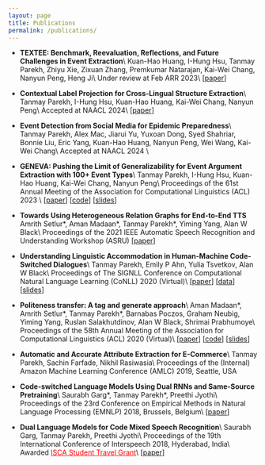 ```yaml
---
layout: page
title: Publications
permalink: /publications/
---
```


* **TEXTEE: Benchmark, Reevaluation, Reflections, and Future Challenges in Event Extraction**\\
	Kuan-Hao Huang, I-Hung Hsu, Tanmay Parekh, Zhiyu Xie, Zixuan Zhang, Premkumar Natarajan, Kai-Wei Chang, Nanyun Peng, Heng Ji\\
	Under review at Feb ARR 2023\\
	\[[paper](https://arxiv.org/pdf/2311.09562.pdf)\]

* **Contextual Label Projection for Cross-Lingual Structure Extraction**\\
	Tanmay Parekh, I-Hung Hsu, Kuan-Hao Huang, Kai-Wei Chang, Nanyun Peng\\
	Accepted at NAACL 2024\\
	\[[paper](https://arxiv.org/abs/2309.08943)\]

* **Event Detection from Social Media for Epidemic Preparedness**\\
	Tanmay Parekh, Alex Mac, Jiarui Yu, Yuxoan Dong, Syed Shahriar, Bonnie Liu, Eric Yang, Kuan-Hao Huang, Nanyun Peng, Wei Wang, Kai-Wei Chang\\
	Accepted at NAACL 2024 \\

* **GENEVA: Pushing the Limit of Generalizability for Event Argument Extraction with 100+ Event Types**\\
	Tanmay Parekh, I-Hung Hsu, Kuan-Hao Huang, Kai-Wei Chang, Nanyun Peng\\
	Proceedings of the 61st Annual Meeting of the Association for Computational Linguistics (ACL) 2023 \\
	\[[paper](https://aclanthology.org/2023.acl-long.203/)\] \[[code](https://github.com/PlusLabNLP/GENEVA/)\] \[[slides](../local_files/slides/geneva.pdf)\]

* **Towards Using Heterogeneous Relation Graphs for End-to-End TTS**
	Amrith Setlur\*, Aman Madaan\*, Tanmay Parekh\*, Yiming Yang, Alan W Black\\
	Proceedings of the 2021 IEEE Automatic Speech Recognition and Understanding Workshop (ASRU)
	\[[paper](http://www.cs.cmu.edu/~awb/papers/ASRU2021_setlur.pdf)\]

* **Understanding Linguistic Accommodation in Human-Machine Code-Switched Dialogues**\\
    Tanmay Parekh, Emily P Ahn, Yulia Tsvetkov, Alan W Black\\
    Proceedings of The SIGNLL Conference on Computational Natural Language Learning (CoNLL) 2020 (Virtual)\\
        \[[paper](https://www.aclweb.org/anthology/2020.conll-1.46/)] \[[data](https://github.com/TanmayParekh/commonDost)] \[[slides](../local_files/slides/linguistic_accommodation.pdf)]

* **Politeness transfer: A tag and generate approach**\\
    Aman Madaan\*, Amrith Setlur\*, Tanmay Parekh\*, Barnabas Poczos, Graham Neubig, Yiming Yang, Ruslan Salakhutdinov, Alan W Black, Shrimai Prabhumoye\\
    Proceedings of the 58th Annual Meeting of the Association for Computational Linguistics (ACL) 2020 (Virtual)\\
	\[[paper](https://arxiv.org/abs/2004.14257)\] \[[code](https://github.com/tag-and-generate/Politeness-Transfer-A-Tag-and-Generate-Approach)\] \[[slides](../local_files/slides/tag_and_generate.pdf)\]

* **Automatic and Accurate Attribute Extraction for E-Commerce**\\
	Tanmay Parekh, Sachin Farfade, Nikhil Rasiwasia\\
	Proceedings of the (Internal) Amazon Machine Learning Conference (AMLC) 2019, Seattle, USA

* **Code-switched Language Models Using Dual RNNs and Same-Source Pretraining**\\
	Saurabh Garg\*, Tanmay Parekh\*, Preethi Jyothi\\
	Proceedings of the 23rd Conference on Empirical Methods in Natural Language Processing (EMNLP) 2018, Brussels, Belgium\\
	\[[paper](http://aclanthology.lst.uni-saarland.de/D18-1346.pdf)\]

* **Dual Language Models for Code Mixed Speech Recognition**\\
	Saurabh Garg, Tanmay Parekh, Preethi Jyothi\\
	Proceedings of the 19th International Conference of Interspeech 2018, Hyderabad, India\\
	Awarded <a style="color:red" href="https://interspeech2018.org/author-travel-grants.html">ISCA Student Travel Grant</a>\\
	\[[paper](https://arxiv.org/abs/1711.01048)\]

